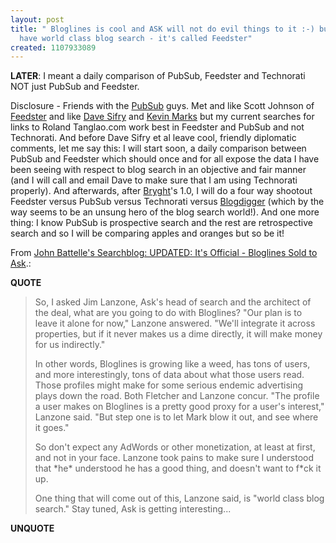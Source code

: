```yaml
---
layout: post
title: " Bloglines is cool and ASK will not do evil things to it :-) but we already
  have world class blog search - it's called Feedster"
created: 1107933089
---
```

<p><b>LATER</b>: I meant a daily comparison of PubSub, Feedster and Technorati NOT just PubSub and Feedster.
</p>
<p>Disclosure - Friends with the <a href="http://www.pubsub.com/">PubSub</a> guys. Met and like Scott Johnson of <a href="http://feedster.com/">Feedster</a> and like <a href="http://www.sifry.com/alerts/">Dave Sifry</a> and <a href="http://epeus.blogspot.com/">Kevin Marks</a> but my current searches for links to Roland Tanglao.com work best in Feedster and PubSub and not Technorati. And before Dave Sifry et al leave cool, friendly diplomatic comments, let me say this: I will start soon, a daily comparison between PubSub and Feedster which should once and for all expose the data I have been seeing with respect to blog search in an objective and fair manner (and I will call and email Dave to make sure that I am using Technorati properly).  And afterwards, after <a href="http://bryght.com/">Bryght</a>'s 1.0, I will do a four way shootout Feedster versus PubSub versus Technorati versus <a href="http://blogdigger.com/">Blogdigger</a> (which by the way seems to be an unsung hero of the blog search world!). And one more thing: I know PubSub is prospective search and the rest are retrospective search and so I will be  comparing apples and oranges but so be it!</p><p>From <a href="http://battellemedia.com/archives/001245.php">John Battelle's Searchblog: UPDATED: It's Official - Bloglines Sold to Ask</a>.:</p>
<p><b>QUOTE</b></p><blockquote><p>So, I asked Jim Lanzone, Ask's head of search and the architect of the deal, what are you going to do with Bloglines? "Our plan is to leave it alone for now," Lanzone answered. "We'll integrate it across properties, but if it never makes us a dime directly, it will make money for us indirectly."</p>

<p>In other words, Bloglines is growing like a weed, has tons of users, and more interestingly, tons of data about what those users read. Those profiles might make for some serious endemic advertising plays down the road. Both Fletcher and Lanzone concur. "The profile a user makes on Bloglines is a pretty good proxy for a user's interest," Lanzone said. "But step one is to let Mark blow it out, and see where it goes."
</p>
<p>So don't expect any AdWords or other monetization, at least at first, and not in your face. Lanzone took pains to make sure I understood that *he* understood he has a good thing, and doesn't want to f*ck it up.</p>

<p>One thing that will come out of this, Lanzone said, is "world class blog search." Stay tuned, Ask is getting interesting...</p></blockquote><p><b>UNQUOTE</b></p>



